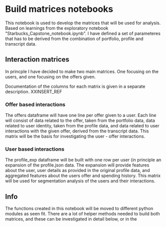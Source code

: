 # Build matrices notebooks
This notebook is used to develop the matrices that will be used for analysis. Based on learnings from the exploratory notebook "Starbucks_Capstone_notebook.ipynb". I have defined a set of parameteres that has to be derived from the combination of portfolio, profile and transcript data. 

## Interaction matrices
In princple I have decided to make two main matrices. One focusing on the users, and one focusing on the offers given. 

Documentation of the columns for each matrix is given in a separate description. XXINSERT_REF

### Offer based interactions
The offers dataframe will have one line per offer given to a user. Each line will consist of data related to the offer, taken from the portfolio data, data related to user identity, taken from the profile data, and data related to user interactions with the given offer, derived from the transcript data. This matrix will be the basis for investigating the user - offer interactions. 

### User based interactions
The profile_exp dataframe will be built with one row per user (in principle an expansion of the profile.json data. The expansion will provide features about the user, user details as provided in the original profile data, and aggregated features about the users offer and spending history. This matrix will be used for segmentation analysis of the users and their interactions. 

## Info
The functions created in this notebook will be moved to different python modules as seen fit. There are a lot of helper methods needed to build both matrices, and these can be investigated in detail below, or in the 